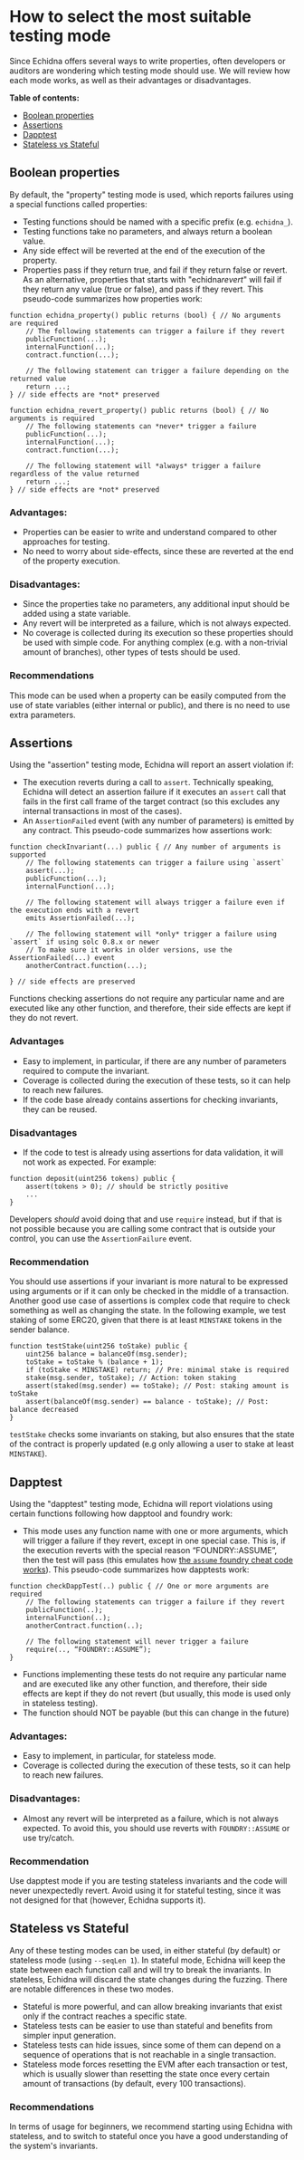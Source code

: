 # How to select the most suitable testing mode

Since Echidna offers several ways to write properties, often developers or auditors are wondering which testing mode should use. We will review how each mode works, as well as their advantages or disadvantages.

**Table of contents:**

- [Boolean properties](#boolean-properties)
- [Assertions](#assertions)
- [Dapptest](#dapptest)
- [Stateless vs Stateful](#stateless-vs-stateful)

## Boolean properties

By default, the "property" testing mode is used, which reports failures using a special functions called properties:

- Testing functions should be named with a specific prefix (e.g. `echidna_`).
- Testing functions take no parameters, and always return a boolean value.
- Any side effect will be reverted at the end of the execution of the property.
- Properties pass if they return true, and fail if they return false or revert. As an alternative, properties that starts with "echidna*revert*" will fail if they return any value (true or false), and pass if they revert. This pseudo-code summarizes how properties work:

```solidity
function echidna_property() public returns (bool) { // No arguments are required
    // The following statements can trigger a failure if they revert
    publicFunction(...);
    internalFunction(...);
    contract.function(...);

    // The following statement can trigger a failure depending on the returned value
    return ...;
} // side effects are *not* preserved

function echidna_revert_property() public returns (bool) { // No arguments is required
    // The following statements can *never* trigger a failure
    publicFunction(...);
    internalFunction(...);
    contract.function(...);

    // The following statement will *always* trigger a failure regardless of the value returned
    return ...;
} // side effects are *not* preserved
```

### Advantages:

- Properties can be easier to write and understand compared to other approaches for testing.
- No need to worry about side-effects, since these are reverted at the end of the property execution.

### Disadvantages:

- Since the properties take no parameters, any additional input should be added using a state variable.
- Any revert will be interpreted as a failure, which is not always expected.
- No coverage is collected during its execution so these properties should be used with simple code. For anything complex (e.g. with a non-trivial amount of branches), other types of tests should be used.

### Recommendations

This mode can be used when a property can be easily computed from the use of state variables (either internal or public), and there is no need to use extra parameters.

## Assertions

Using the "assertion" testing mode, Echidna will report an assert violation if:

- The execution reverts during a call to `assert`. Technically speaking, Echidna will detect an assertion failure if it executes an `assert` call that fails in the first call frame of the target contract (so this excludes any internal transactions in most of the cases).
- An `AssertionFailed` event (with any number of parameters) is emitted by any contract. This pseudo-code summarizes how assertions work:

```solidity
function checkInvariant(...) public { // Any number of arguments is supported
    // The following statements can trigger a failure using `assert`
    assert(...);
    publicFunction(...);
    internalFunction(...);

    // The following statement will always trigger a failure even if the execution ends with a revert
    emits AssertionFailed(...);

    // The following statement will *only* trigger a failure using `assert` if using solc 0.8.x or newer
    // To make sure it works in older versions, use the AssertionFailed(...) event
    anotherContract.function(...);

} // side effects are preserved
```

Functions checking assertions do not require any particular name and are executed like any other function, and therefore, their side effects are kept if they do not revert.

### Advantages

- Easy to implement, in particular, if there are any number of parameters required to compute the invariant.
- Coverage is collected during the execution of these tests, so it can help to reach new failures.
- If the code base already contains assertions for checking invariants, they can be reused.

### Disadvantages

- If the code to test is already using assertions for data validation, it will not work as expected. For example:

```solidity
function deposit(uint256 tokens) public {
    assert(tokens > 0); // should be strictly positive
    ...
}
```

Developers _should_ avoid doing that and use `require` instead, but if that is not possible because you are calling some contract that is outside your control, you can use the `AssertionFailure` event.

### Recommendation

You should use assertions if your invariant is more natural to be expressed using arguments or if it can only be checked in the middle of a transaction. Another good use case of assertions is complex code that require to check something as well as changing the state. In the following example, we test staking of some ERC20, given that there is at least `MINSTAKE` tokens in the sender balance.

```solidity
function testStake(uint256 toStake) public {
    uint256 balance = balanceOf(msg.sender);
    toStake = toStake % (balance + 1);
    if (toStake < MINSTAKE) return; // Pre: minimal stake is required
    stake(msg.sender, toStake); // Action: token staking
    assert(staked(msg.sender) == toStake); // Post: staking amount is toStake
    assert(balanceOf(msg.sender) == balance - toStake); // Post: balance decreased
}
```

`testStake` checks some invariants on staking, but also ensures that the state of the contract is properly updated (e.g only allowing a user to stake at least `MINSTAKE`).

## Dapptest

Using the "dapptest" testing mode, Echidna will report violations using certain functions following how dapptool and foundry work:

- This mode uses any function name with one or more arguments, which will trigger a failure if they revert, except in one special case. This is, if the execution reverts with the special reason “FOUNDRY::ASSUME”, then the test will pass (this emulates how [the `assume` foundry cheat code works](https://github.com/gakonst/foundry/commit/7dcce93a38345f261d92297abf11fafd6a9e7a35#diff-47207bb2f6cf3c4ac054647e851a98a57286fb9bb37321200f91637262d3eabfR90-R96)). This pseudo-code summarizes how dapptests work:

```solidity
function checkDappTest(..) public { // One or more arguments are required
    // The following statements can trigger a failure if they revert
    publicFunction(..);
    internalFunction(..);
    anotherContract.function(..);

    // The following statement will never trigger a failure
    require(.., “FOUNDRY::ASSUME”);
}
```

- Functions implementing these tests do not require any particular name and are executed like any other function, and therefore, their side effects are kept if they do not revert (but usually, this mode is used only in stateless testing).
- The function should NOT be payable (but this can change in the future)

### Advantages:

- Easy to implement, in particular, for stateless mode.
- Coverage is collected during the execution of these tests, so it can help to reach new failures.

### Disadvantages:

- Almost any revert will be interpreted as a failure, which is not always expected. To avoid this, you should use reverts with `FOUNDRY::ASSUME` or use try/catch.

### Recommendation

Use dapptest mode if you are testing stateless invariants and the code will never unexpectedly revert. Avoid using it for stateful testing, since it was not designed for that (however, Echidna supports it).

## Stateless vs Stateful

Any of these testing modes can be used, in either stateful (by default) or stateless mode (using `--seqLen 1`). In stateful mode, Echidna will keep the state between each function call and will try to break the invariants. In stateless, Echidna will discard the state changes during the fuzzing. There are notable differences in these two modes.

- Stateful is more powerful, and can allow breaking invariants that exist only if the contract reaches a specific state.
- Stateless tests can be easier to use than stateful and benefits from simpler input generation.
- Stateless tests can hide issues, since some of them can depend on a sequence of operations that is not reachable in a single transaction.
- Stateless mode forces resetting the EVM after each transaction or test, which is usually slower than resetting the state once every certain amount of transactions (by default, every 100 transactions).

### Recommendations

In terms of usage for beginners, we recommend starting using Echidna with stateless, and to switch to stateful once you have a good understanding of the system's invariants.

